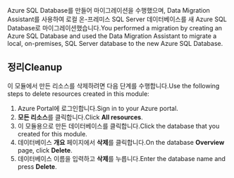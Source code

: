 <span data-ttu-id="3f04e-101">Azure SQL Database를 만들어 마이그레이션을 수행했으며, Data Migration Assistant를 사용하여 로컬 온-프레미스 SQL Server 데이터베이스를 새 Azure SQL Database로 마이그레이션했습니다.</span><span class="sxs-lookup"><span data-stu-id="3f04e-101">You performed a migration by creating an Azure SQL Database and used the Data Migration Assistant to migrate a local, on-premises, SQL Server database to the new Azure SQL Database.</span></span>

## <a name="cleanup"></a><span data-ttu-id="3f04e-102">정리</span><span class="sxs-lookup"><span data-stu-id="3f04e-102">Cleanup</span></span>

<span data-ttu-id="3f04e-103">이 모듈에서 만든 리소스를 삭제하려면 다음 단계를 수행합니다.</span><span class="sxs-lookup"><span data-stu-id="3f04e-103">Use the following steps to delete resources created in this module:</span></span>

1. <span data-ttu-id="3f04e-104">Azure Portal에 로그인합니다.</span><span class="sxs-lookup"><span data-stu-id="3f04e-104">Sign in to your Azure portal.</span></span>
2. <span data-ttu-id="3f04e-105">**모든 리소스**를 클릭합니다.</span><span class="sxs-lookup"><span data-stu-id="3f04e-105">Click **All resources**.</span></span>
3. <span data-ttu-id="3f04e-106">이 모듈용으로 만든 데이터베이스를 클릭합니다.</span><span class="sxs-lookup"><span data-stu-id="3f04e-106">Click the database that you created for this module.</span></span>
4. <span data-ttu-id="3f04e-107">데이터베이스 **개요** 페이지에서 **삭제**를 클릭합니다.</span><span class="sxs-lookup"><span data-stu-id="3f04e-107">On the database **Overview** page, click **Delete**.</span></span>
5. <span data-ttu-id="3f04e-108">데이터베이스 이름을 입력하고 **삭제**를 누릅니다.</span><span class="sxs-lookup"><span data-stu-id="3f04e-108">Enter the database name and press **Delete**.</span></span>